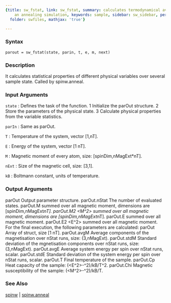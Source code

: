 ```yaml
---
{title: sw_fstat, link: sw_fstat, summary: calculates termodynamical averages during
    an annealing simulation, keywords: sample, sidebar: sw_sidebar, permalink: sw_fstat.html,
  folder: swfiles, mathjax: 'true'}

---
```


### Syntax

`parout = sw_fstat(state, parin, t, e, m, next)`

### Description

It calculates statistical properties of different physical variables over
several sample state. Called by spinw.anneal.
 

### Input Arguments

`state`
: Defines the task of the function.
  1   Initialize the parOut structure.
  2   Store the parameters of the physical state.
  3   Calculate physical properties from the variable
      statistics.

`parIn`
: Same as parOut.

`T`
: Temperature of the system, vector [1,nT].

`E`
: Energy of the system, vector [1 nT].

`M`
: Magnetic moment of every atom, size: [spinDim,nMagExt*nT].

`nExt`
: Size of the magnetic cell, size: [3,1].

`kB`
: Boltmann constant, units of temperature.

### Output Arguments

parOut        Output parameter structure.
parOut.nStat  The number of evaluated states.
parOut.M      <M> summed over all magnetic moment, dimensions are
              [spinDim,nMagExt*nT].
parOut.M2     <M^2> summed over all magnetic moment, dimensions are
              [spinDim,nMagExt*nT].
parOut.E      <E> summed over all magnetic moment.
parOut.E2     <E^2> summed over all magnetic moment.
For the final execution, the following parameters are calculated:
parOut        Array of struct, size [1 nT].
parOut.avgM   Average components of the magnetisation over nStat runs,
              size: (3,nMagExt).
parOut.stdM   Standard deviation of the mgnetisation components over
              nStat runs, size: (3,nMagExt).
parOut.avgE   Average system energy per spin over nStat runs, scalar.
parOut.stdE   Standard deviation of the system energy per spin over
              nStat runs, scalar.
parOut.T      Final temperature of the sample.
parOut.Cp     Heat capacity of the sample: (<E^2>-<E>^2)/kB/T^2.
parOut.Chi    Magnetic susceptibility of the sample: (<M^2>-<M>^2)/kB/T.

### See Also

[spinw](spinw.html) \| [spinw.anneal](spinw_anneal.html)

